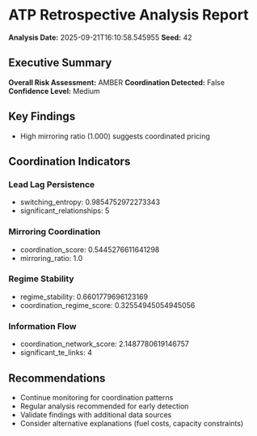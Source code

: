 # ATP Retrospective Analysis Report

**Analysis Date:** 2025-09-21T16:10:58.545955
**Seed:** 42

## Executive Summary

**Overall Risk Assessment:** AMBER
**Coordination Detected:** False
**Confidence Level:** Medium

## Key Findings

- High mirroring ratio (1.000) suggests coordinated pricing

## Coordination Indicators

### Lead Lag Persistence
- switching_entropy: 0.9854752972273343
- significant_relationships: 5

### Mirroring Coordination
- coordination_score: 0.5445276611641298
- mirroring_ratio: 1.0

### Regime Stability
- regime_stability: 0.6601779696123169
- coordination_regime_score: 0.32554945054945056

### Information Flow
- coordination_network_score: 2.1487780619146757
- significant_te_links: 4

## Recommendations

- Continue monitoring for coordination patterns
- Regular analysis recommended for early detection
- Validate findings with additional data sources
- Consider alternative explanations (fuel costs, capacity constraints)
